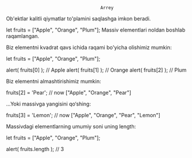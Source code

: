                                         Arrey


Ob'ektlar kalitli qiymatlar to'plamini saqlashga imkon beradi.

let fruits = ["Apple", "Orange", "Plum"];
Massiv elementlari noldan boshlab raqamlangan.

Biz elementni kvadrat qavs ichida raqami bo'yicha olishimiz mumkin:

let fruits = ["Apple", "Orange", "Plum"];

alert( fruits[0] ); // Apple
alert( fruits[1] ); // Orange
alert( fruits[2] ); // Plum



Biz elementni almashtirishimiz mumkin:

fruits[2] = 'Pear'; // now ["Apple", "Orange", "Pear"]



…Yoki massivga yangisini qo‘shing:

fruits[3] = 'Lemon'; // now ["Apple", "Orange", "Pear", "Lemon"]




Massivdagi elementlarning umumiy soni uning length:

let fruits = ["Apple", "Orange", "Plum"];

alert( fruits.length ); // 3